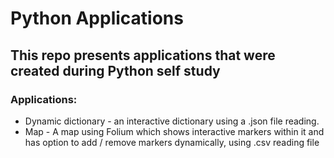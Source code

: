 # Python Applications

## This repo presents applications that were created during Python self study

### Applications:
* Dynamic dictionary - an interactive dictionary using a .json file reading.
* Map - A map using Folium which shows interactive markers within it and has option to add / remove markers dynamically, using .csv reading file
